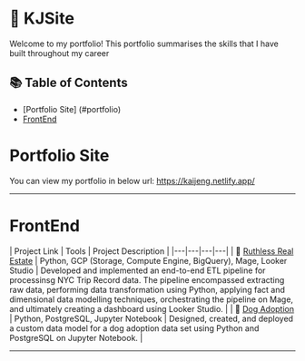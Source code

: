# 💼 KJSite

Welcome to my portfolio! This portfolio summarises the skills that I have built throughout my career

## 📚 Table of Contents
- [Portfolio Site] (#portfolio)
- [FrontEnd](#frontend)


# Portfolio Site

You can view my portfolio in below url:
https://kaijeng.netlify.app/

***

# FrontEnd

| Project Link | Tools | Project Description | 
|---|---|---|---|
| 🏡 [Ruthless Real Estate](https://github.com/KyleWong613/RuthlessRealEstate_PHP) | Python, GCP (Storage, Compute Engine, BigQuery), Mage, Looker Studio | Developed and implemented an end-to-end ETL pipeline for processinsg NYC Trip Record data. The pipeline encompassed extracting raw data, performing data transformation using Python, applying fact and dimensional data modelling techniques, orchestrating the pipeline on Mage, and ultimately creating a dashboard using Looker Studio. |
| 🐶 [Dog Adoption](https://github.com/katiehuangx/data-engineering/tree/main/Dog%20Adoption) | Python, PostgreSQL, Jupyter Notebook | Designed, created, and deployed a custom data model for a dog adoption data set using Python and PostgreSQL on Jupyter Notebook. |

***

